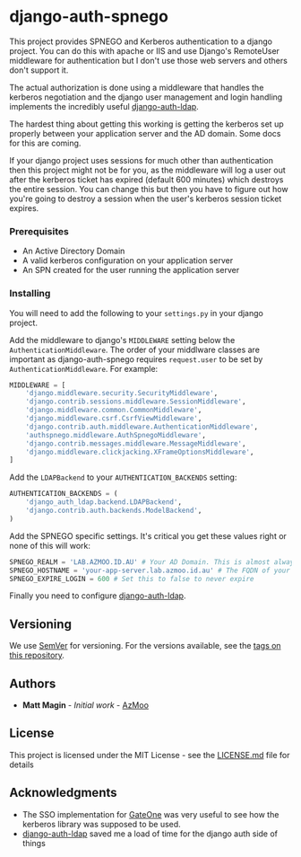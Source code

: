 # django-auth-spnego

This project provides SPNEGO and Kerberos authentication to a django project. You can do this with apache
or IIS and use Django's RemoteUser middleware for authentication but I don't use those web servers
and others don't support it.

The actual authorization is done using a middleware that handles the kerberos negotiation and
the django user management and login handling implements the incredibly useful
[django-auth-ldap](https://bitbucket.org/illocution/django-auth-ldap).

The hardest thing about getting this working is getting the kerberos set up properly between your
application server and the AD domain. Some docs for this are coming.

If your django project uses sessions for much other than authentication then this project
might not be for you, as the middleware will log a user out after the kerberos ticket
has expired (default 600 minutes) which destroys the entire session. You can change this
but then you have to figure out how you're going to destroy a session when the user's
kerberos session ticket expires.

### Prerequisites

* An Active Directory Domain
* A valid kerberos configuration on your application server
* An SPN created for the user running the application server

### Installing

You will need to add the following to your `settings.py` in your django project.

Add the middleware to django's `MIDDLEWARE` setting below the `AuthenticationMiddleware`.
The order of your middlware classes are important as django-auth-spnego requires `request.user`
to be set by `AuthenticationMiddleware`. For example:

```python
MIDDLEWARE = [
    'django.middleware.security.SecurityMiddleware',
    'django.contrib.sessions.middleware.SessionMiddleware',
    'django.middleware.common.CommonMiddleware',
    'django.middleware.csrf.CsrfViewMiddleware',
    'django.contrib.auth.middleware.AuthenticationMiddleware',
    'authspnego.middleware.AuthSpnegoMiddleware',
    'django.contrib.messages.middleware.MessageMiddleware',
    'django.middleware.clickjacking.XFrameOptionsMiddleware',
]
```

Add the `LDAPBackend` to your `AUTHENTICATION_BACKENDS` setting:

```python
AUTHENTICATION_BACKENDS = (
    'django_auth_ldap.backend.LDAPBackend',
    'django.contrib.auth.backends.ModelBackend',
)
```

Add the SPNEGO specific settings. It's critical you get these values right or none of this will work:

```python
SPNEGO_REALM = 'LAB.AZMOO.ID.AU' # Your AD Domain. This is almost always capitalised.
SPNEGO_HOSTNAME = 'your-app-server.lab.azmoo.id.au' # The FQDN of your app server.
SPNEGO_EXPIRE_LOGIN = 600 # Set this to false to never expire
```

Finally you need to configure [django-auth-ldap](https://bitbucket.org/illocution/django-auth-ldap).

## Versioning

We use [SemVer](http://semver.org/) for versioning. For the versions available, see the [tags on this repository](https://github.com/your/project/tags).

## Authors

* **Matt Magin** - *Initial work* - [AzMoo](https://github.com/AzMoo)

## License

This project is licensed under the MIT License - see the [LICENSE.md](LICENSE.md) file for details

## Acknowledgments

* The SSO implementation for [GateOne](https://liftoff.github.io/GateOne/Developer/sso.html) was very useful to see how the kerberos library was supposed to be used.
* [django-auth-ldap](https://bitbucket.org/illocution/django-auth-ldap) saved me a load of time for the django auth side of things
